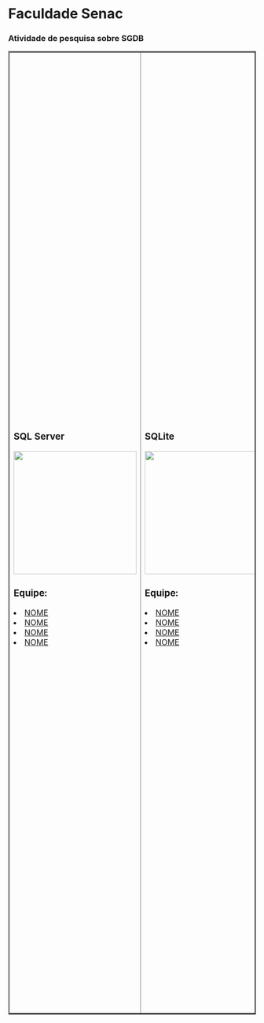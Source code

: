 # Faculdade Senac



### Atividade de pesquisa sobre SGDB 



<table border="2">
  <tr>
    <td>
        <h3>SQL Server</h3>
        <a href="LINK DA ATIVIDADE"><img src="ENDERECO DA IMAGEM" width="250px"></a>
        <h3>Equipe:</h3>
        <li><a href="LINKEDIN">NOME</a></li>
        <li><a href="LINKEDIN">NOME</a></li>
        <li><a href="LINKEDIN">NOME</a></li>
        <li><a href="LINKEDIN">NOME</a></li>       
    </td>
    <td>
        <h3>SQLite</h3>
        <a href="LINK DA ATIVIDADE"><img src="ENDERECO DA IMAGEM" width="250px"></a>
        <h3>Equipe:</h3>
        <li><a href="LINKEDIN">NOME</a></li>
        <li><a href="LINKEDIN">NOME</a></li>
        <li><a href="LINKEDIN">NOME</a></li>
        <li><a href="LINKEDIN">NOME</a></li>       
    </td>
    <td>
        <h3>IBM DB2</h3>
        <a href="LINK DA ATIVIDADE"><img src="ENDERECO DA IMAGEM" width="250px"></a>
        <h3>Equipe:</h3>
        <li><a href="LINKEDIN">NOME</a></li>
        <li><a href="LINKEDIN">NOME</a></li>
        <li><a href="LINKEDIN">NOME</a></li>
        <li><a href="LINKEDIN">NOME</a></li>       
    </td>
    <td>
        <h3>PostgreSQL</h3>
        <a href="LINK DA ATIVIDADE"><img src="ENDERECO DA IMAGEM" width="250px"></a>
        <h3>Equipe:</h3>
        <li><a href="LINKEDIN">NOME</a></li>
        <li><a href="LINKEDIN">NOME</a></li>
        <li><a href="LINKEDIN">NOME</a></li>
        <li><a href="LINKEDIN">NOME</a></li>       
    </td>
    <td>
        <h2>Oracle</h2>
        <a href="LINK DA ATIVIDADE"><img src="ENDERECO DA IMAGEM" width="250px"></a>
        <h3>Equipe:</h3>
        <li><a href="LINKEDIN">NOME</a></li>
        <li><a href="LINKEDIN">NOME</a></li>
        <li><a href="LINKEDIN">NOME</a></li>
        <li><a href="LINKEDIN">NOME</a></li>       
    </td>
    <td>
        <h3>SQL Server</h3>
        <a href="LINK DA ATIVIDADE"><img src="ENDERECO DA IMAGEM" width="250px"></a>
        <h3>Equipe:</h3>
        <li><a href="LINKEDIN">NOME</a></li>
        <li><a href="LINKEDIN">NOME</a></li>
        <li><a href="LINKEDIN">NOME</a></li>
        <li><a href="LINKEDIN">NOME</a></li>       
    </td>
    <td>
        <h3>Amazon RDS</h3>
        <a href="LINK DA ATIVIDADE"><img src="ENDERECO DA IMAGEM" width="250px"></a>
        <h3>Equipe:</h3>
        <li><a href="LINKEDIN">NOME</a></li>
        <li><a href="LINKEDIN">NOME</a></li>
        <li><a href="LINKEDIN">NOME</a></li>
        <li><a href="LINKEDIN">NOME</a></li>       
    </td>
    <td>
        <h3>Elasticsearch</h3>
        <a href="https://miro.com/welcomeonboard/d0MzcWFmSzFjQUZCV3VXT252RnRBaGVNN0dGNDJhdmNucUVnUUVPRGI0NDVrRk9sQllnaVJXQUt5UlYzNHJhMnV2b2pmc21TQlkvOU1Nd1pDUmE1MHBuQ3NnNTliSDFLTXB4K1dLb3JtbHN0VjFOQXdramxnZGVsUkRZRDk3YXZzVXVvMm53MW9OWFg5bkJoVXZxdFhRPT0hdjE=?share_link_id=875022100748"><img src="https://miro.medium.com/0*tCuiG0bJQm-yOBKq.png" width="250px"></a>
        <h3>Equipe:</h3>
        <li><a href="https://www.linkedin.com/in/renata-oliveira-545081195?utm_source=share&utm_campaign=share_via&utm_content=profile&utm_medium=ios_app)">RENATA OLIVEIRA</a></li>
        <li><a href="https://www.linkedin.com/in/filipeara%C3%BAjo?utm_source=share&utm_campaign=share_via&utm_content=profile&utm_medium=android_app">FILIPE ARAUJO</a></li>
        <li><a href="https://www.linkedin.com/in/rodrigo-cesar-41a69817a?utm_source=share&utm_campaign=share_via&utm_content=profile&utm_medium=android_app">RODRIGO CESAR</a></li>
            
    </td>
    <td>
        <h3>Firebase</h3>
        <a href="https://prezi.com/view/jOzgKPMnLG6Udfp6XDVy/?referral_token=cm7FMblnB3FN"><img src="https://encrypted-tbn0.gstatic.com/images?q=tbn:ANd9GcSzXyrUl3yj5mCYEoRakcuV8FHAt4YxECV-Pw&s" width="250px"></a>
        <h3>Equipe:</h3>
         <li><a href="LINKEDIN">GABRIEL ROBERTO</a></li>
        <li><a href="LINKEDIN">IBSON GOMES</a></li>
        <li><a href="www.linkedin.com/in/jpss">JEAN PHILLIP</a></li>
        <li><a href="LINKEDIN">WICTOR EDUARDO</a></li>        
    </td>
    <td>
        <h3>MySQL</h3>
        <a href="https://www.canva.com/design/DAGxyk3QrwQ/8EUmmMMBIVsgjKPi913V6A/edit?utm_content=DAGxyk3QrwQ&utm_campaign=designshare&utm_medium=link2&utm_source=sharebutton"><img src="https://d1.awsstatic.com/asset-repository/products/amazon-rds/1024px-MySQL.ff87215b43fd7292af172e2a5d9b844217262571.png" width="250px"></a>
        <h3>Equipe:</h3>
        <li><a href="https://www.linkedin.com/in/taywan-francisco-084b7727b/">Taywan Francisco</a></li>
        <li><a href="https://www.linkedin.com/in/filipe-jos%C3%A9-909a2a240?utm_source=share&utm_campaign=share_via&utm_content=profile&utm_medium=android_app">Filipe José</a></li>
        <li><a href="https://www.linkedin.com/in/timoteo-junior?utm_source=share&utm_campaign=share_via&utm_content=profile&utm_medium=android_app">Timoteo Junior</a></li>      
    </td>
    <td>
        <h2>MariaDB</h2>
        <a href="LINK DA ATIVIDADE"><img src="ENDERECO DA IMAGEM" width="250px"></a>
        <h3>Equipe:</h3>
        <li><a href="LINKEDIN">NOME</a></li>
        <li><a href="LINKEDIN">NOME</a></li>
        <li><a href="LINKEDIN">NOME</a></li>
        <li><a href="LINKEDIN">NOME</a></li>       
    </td>
    <td>
        <h3>Redis</h3>
        <a href="LINK DA ATIVIDADE"><img src="ENDERECO DA IMAGEM" width="250px"></a>
        <h3>Equipe:</h3>
        <li><a href="LINKEDIN">NOME</a></li>
        <li><a href="LINKEDIN">NOME</a></li>
        <li><a href="LINKEDIN">NOME</a></li>
        <li><a href="LINKEDIN">NOME</a></li>       
    </td>
    <td>
        <h3>Microsoft Access</h3>
        <a href="LINK DA ATIVIDADE"><img src="ENDERECO DA IMAGEM" width="250px"></a>
        <h3>Equipe:</h3>
        <li><a href="LINKEDIN">NOME</a></li>
        <li><a href="LINKEDIN">NOME</a></li>
        <li><a href="LINKEDIN">NOME</a></li>
        <li><a href="LINKEDIN">NOME</a></li>       
    </td>
    <td>
        <h3>MongoDB</h3>
        <a href="LINK DA ATIVIDADE"><img src="ENDERECO DA IMAGEM" width="250px"></a>
        <h3>Equipe:</h3>
        <li><a href="LINKEDIN">NOME</a></li>
        <li><a href="LINKEDIN">NOME</a></li>
        <li><a href="LINKEDIN">NOME</a></li>
        <li><a href="LINKEDIN">NOME</a></li>       
    </td>
    <td>
        <h3>Cassandra</h3>
        <a href="LINK DA ATIVIDADE"><img src="ENDERECO DA IMAGEM" width="250px"></a>
        <h3>Equipe:</h3>
        <li><a href="LINKEDIN">NOME</a></li>
        <li><a href="LINKEDIN">NOME</a></li>
        <li><a href="LINKEDIN">NOME</a></li>
        <li><a href="LINKEDIN">NOME</a></li>       
    </td>
    <td>
        <h3>Microsoft Azure</h3>
        <a href="https://prezi.com/view/hbpytLM3k4si3hWxWPgR/?referral_token=Pz5zXPlnB3FN"><img src="https://www.devopsschool.com/blog/wp-content/uploads/2023/12/image-182-1024x577.png" width="250px"></a>
        <h3>Equipe:</h3>
        <li><a href="https://www.linkedin.com/in/igorbarbosaws/">Igor Barbosa</a></li>
        <li><a href="https://www.linkedin.com/in/danilo-henrique-7a4449382/">Danilo Henrique</a></li>       
    </td>
    <td>
        <h2>Roadmap Database</h2>
        <a href="LINK DA ATIVIDADE"><img src="ENDERECO DA IMAGEM" width="250px"></a>
        <h3>Equipe:</h3>
        <li><a href="LINKEDIN">NOME</a></li>
        <li><a href="LINKEDIN">NOME</a></li>
        <li><a href="LINKEDIN">NOME</a></li>
        <li><a href="LINKEDIN">NOME</a></li>       
    </td>    
  </tr>
</table>
